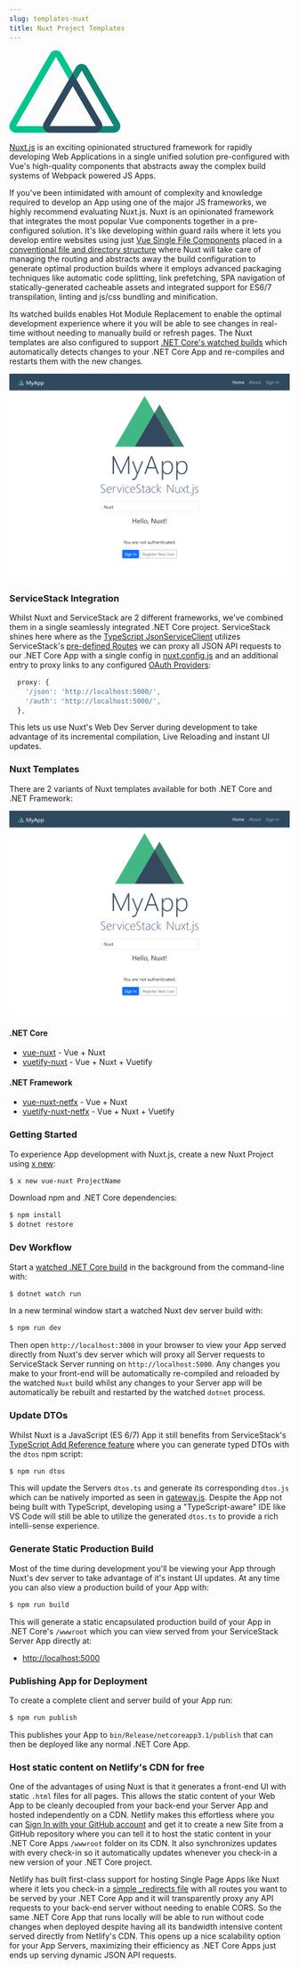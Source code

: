 ```yaml
---
slug: templates-nuxt
title: Nuxt Project Templates
---
```



<div class="my-8 ml-20"><svg style="max-width:200px" xmlns="http://www.w3.org/2000/svg" viewBox="0 0 400 298"><g fill="none" fill-rule="nonzero"><path fill="#00C58E" d="M227.92099 82.07407l-13.6889 23.7037-46.8148-81.08641L23.7037 273.58025h97.3037c0 13.0912 10.61252 23.7037 23.70371 23.7037H23.70371c-8.46771 0-16.29145-4.52017-20.5246-11.85382-4.23315-7.33366-4.23272-16.36849.00114-23.70174L146.89383 12.83951c4.23415-7.33433 12.0596-11.85252 20.5284-11.85252 8.46878 0 16.29423 4.51819 20.52839 11.85252l39.97037 69.23456z"/><path fill="#2F495E" d="M331.6642 261.7284l-90.05432-155.95062-13.6889-23.7037-13.68888 23.7037-90.04445 155.95061c-4.23385 7.33325-4.23428 16.36808-.00113 23.70174 4.23314 7.33365 12.05689 11.85382 20.5246 11.85382h166.4c8.46946 0 16.29644-4.51525 20.532-11.84955 4.23555-7.3343 4.23606-16.37123.00132-23.706h.01976zM144.7111 273.58024L227.921 129.48148l83.19012 144.09877h-166.4z"/><path fill="#108775" d="M396.04938 285.4321c-4.23344 7.33254-12.05656 11.85185-20.52345 11.85185H311.1111c13.0912 0 23.7037-10.6125 23.7037-23.7037h40.66173L260.09877 73.74815l-18.4889 32.02963-13.68888-23.7037L239.5753 61.8963c4.23416-7.33433 12.0596-11.85252 20.5284-11.85252 8.46879 0 16.29423 4.51819 20.52839 11.85252l115.41728 199.8321c4.23426 7.33395 4.23426 16.36975 0 23.7037z"/></g></svg></div>

[Nuxt.js](https://nuxtjs.org) is an exciting opinionated structured framework for rapidly developing Web Applications in a single unified solution pre-configured with Vue's high-quality components that abstracts away the complex build systems of Webpack powered JS Apps.

If you've been intimidated with amount of complexity and knowledge required to develop an App using one of the major JS frameworks, we highly recommend evaluating Nuxt.js. Nuxt is an opinionated framework that integrates the most popular Vue components together in a pre-configured solution. It's like developing within guard rails where it lets you develop entire websites using just [Vue Single File Components](https://vuejs.org/v2/guide/single-file-components.html) placed in a [conventional file and directory structure](https://nuxtjs.org/guide/routing) where Nuxt will take care of managing the routing and abstracts away the build configuration to generate optimal production builds where it employs advanced packaging techniques like automatic code splitting, link prefetching, SPA navigation of statically-generated cacheable assets and integrated support for ES6/7 transpilation, linting and js/css bundling and minification.

Its watched builds enables Hot Module Replacement to enable the optimal development experience where it you will be able to see changes in real-time without needing to manually build or refresh pages. The Nuxt templates are also configured to support [.NET Core's watched builds](/templates-websites#watched-net-core-builds) which automatically detects changes to your .NET Core App and re-compiles and restarts them with the new changes. 

[![](https://raw.githubusercontent.com/ServiceStack/Assets/master/csharp-templates/vue-nuxt.png)](https://github.com/NetCoreTemplates/vue-nuxt)

### ServiceStack Integration

Whilst Nuxt and ServiceStack are 2 different frameworks, we've combined them in a single seamlessly integrated .NET Core project. ServiceStack shines here where as the [TypeScript JsonServiceClient](/typescript-add-servicestack-reference#typescript-serviceclient) utilizes ServiceStack's [pre-defined Routes](/routing#pre-defined-routes) we can proxy all JSON API requests to our .NET Core App with a single config in [nuxt.config.js](https://github.com/NetCoreTemplates/vue-nuxt/blob/master/MyApp/nuxt.config.js) and an additional entry to proxy links to any configured [OAuth Providers](/authentication-and-authorization#oauth-providers):

```js
  proxy: {
    '/json': 'http://localhost:5000/',
    '/auth': 'http://localhost:5000/',
  },
```

This lets us use Nuxt's Web Dev Server during development to take advantage of its incremental compilation, Live Reloading and instant UI updates. 

### Nuxt Templates 

There are 2 variants of Nuxt templates available for both .NET Core and .NET Framework:

[![](https://raw.githubusercontent.com/ServiceStack/Assets/master/csharp-templates/vue-nuxt.png)](https://github.com/NetCoreTemplates/vue-nuxt)

#### .NET Core

  - [vue-nuxt](https://github.com/NetCoreTemplates/vue-nuxt) - Vue + Nuxt
  - [vuetify-nuxt](https://github.com/NetCoreTemplates/vuetify-nuxt) - Vue + Nuxt + Vuetify

#### .NET Framework

  - [vue-nuxt-netfx](https://github.com/NetFrameworkTemplates/vue-nuxt-netfx) - Vue + Nuxt
  - [vuetify-nuxt-netfx](https://github.com/NetFrameworkTemplates/vuetify-nuxt-netfx) - Vue + Nuxt + Vuetify

### Getting Started 

To experience App development with Nuxt.js, create a new Nuxt Project using [x new](/web-new):

```bash
$ x new vue-nuxt ProjectName
```

Download npm and .NET Core dependencies:

```bash
$ npm install
$ dotnet restore
```

### Dev Workflow

Start a [watched .NET Core build](/templates-websites#watched-net-core-builds) in the background from the command-line with:

```bash
$ dotnet watch run
```

In a new terminal window start a watched Nuxt dev server build with:

```bash
$ npm run dev
```

Then open `http://localhost:3000` in your browser to view your App served directly from Nuxt's dev server which will proxy all Server requests to ServiceStack Server running on `http://localhost:5000`. Any changes you make to your front-end will be automatically re-compiled and reloaded by the watched `Nuxt` build whilst any changes to your Server app will be automatically be rebuilt and restarted by the watched `dotnet` process.

### Update DTOs

Whilst Nuxt is a JavaScript (ES 6/7) App it still benefits from ServiceStack's [TypeScript Add Reference feature](/typescript-add-servicestack-reference) where you can generate typed DTOs with the `dtos` npm script:

```bash
$ npm run dtos
```

This will update the Servers `dtos.ts` and generate its corresponding `dtos.js` which can be natively imported as seen in 
[gateway.js](https://github.com/NetCoreTemplates/vue-nuxt/blob/master/MyApp/src/shared/gateway.js#L3). Despite the App not being built with TypeScript, developing using a "TypeScript-aware" IDE like VS Code will still be able to utilize the generated `dtos.ts` to provide a rich intelli-sense experience.

### Generate Static Production Build

Most of the time during development you'll be viewing your App through Nuxt's dev server to take advantage of it's instant UI updates. At any time you can also view a production build of your App with:

```bash
$ npm run build
```

This will generate a static encapsulated production build of your App in .NET Core's `/wwwroot` which you can view served from your ServiceStack Server App directly at:

 - [http://localhost:5000](http://localhost:5000)


### Publishing App for Deployment

To create a complete client and server build of your App run:

```bash
$ npm run publish
```

This publishes your App to `bin/Release/netcoreapp3.1/publish` that can then be deployed like any normal .NET Core App.

### Host static content on Netlify's CDN for free

One of the advantages of using Nuxt is that it generates a front-end UI with static `.html` files for all pages. This allows the static content of your Web App to be cleanly decoupled from your back-end your Server App and hosted independently on a CDN. Netlify makes this effortless where you can [Sign In with your GitHub account](https://app.netlify.com/signup) and get it to create a new Site from a GitHub repository where you can tell it to host the static content in your .NET Core Apps `/wwwroot` folder on its CDN. It also synchronizes updates with every check-in so it automatically updates whenever you check-in a new version of your .NET Core project. 

Netlify has built first-class support for hosting Single Page Apps like Nuxt where it lets you check-in a [simple _redirects file](https://www.netlify.com/docs/redirects/) with all routes you want to be served by your .NET Core App and it will transparently proxy any API requests to your back-end server without needing to enable CORS. So the same .NET Core App that runs locally will be able to run without code changes when deployed despite having all its bandwidth intensive content served directly from Netlify's CDN. This opens up a nice scalability option for your App Servers, maximizing their efficiency as .NET Core Apps just ends up serving dynamic JSON API requests.
